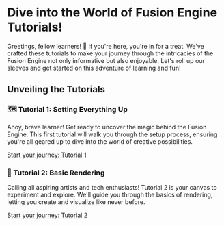 # Dive into the World of Fusion Engine Tutorials!
Greetings, fellow learners! 🌟 If you're here, you're in for a treat. We've crafted these tutorials to make your journey through the intricacies of the Fusion Engine not only informative but also enjoyable. Let's roll up our sleeves and get started on this adventure of learning and fun!

## Unveiling the Tutorials

### 🗺️ Tutorial 1: Setting Everything Up
Ahoy, brave learner! Get ready to uncover the magic behind the Fusion Engine. This first tutorial will walk you through the setup process, ensuring you're all geared up to dive into the world of creative possibilities.

[Start your journey: Tutorial 1](setup.md)

### 🎨 Tutorial 2: Basic Rendering
Calling all aspiring artists and tech enthusiasts! Tutorial 2 is your canvas to experiment and explore. We'll guide you through the basics of rendering, letting you create and visualize like never before.

[Start your journey: Tutorial 2](basics.md)
